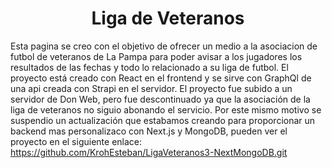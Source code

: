 <h1 align="center">
  Liga de Veteranos
</h1>

Esta pagina se creo con el objetivo de ofrecer un medio a la asociacion de futbol de veteranos de La Pampa para poder avisar a los jugadores los resultados de las fechas y todo lo relacionado a su liga de futbol.
El proyecto está creado con React en el frontend y se sirve con GraphQl de una api creada con Strapi en el servidor.
El proyecto fue subido a un servidor de Don Web, pero fue descontinuado ya que la asociación de la liga de veteranos no siguio abonando el servicio.
Por este mismo motivo se suspendio un actualización que estabamos creando para proporcionar un backend mas personalizaco con Next.js y MongoDB, pueden ver el proyecto en el siguiente enlace: https://github.com/KrohEsteban/LigaVeteranos3-NextMongoDB.git
